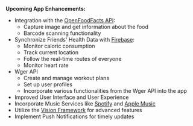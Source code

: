 **Upcoming App Enhancements:**

- Integration with the [OpenFoodFacts API](https://openfoodfacts.github.io/openfoodfacts-server/api/):
  - Capture image and get information about the food
  - Barcode scanning functionality
- Synchronize Friends' Health Data with [Firebase](https://firebase.google.com/):
  - Monitor caloric consumption
  - Track current location
  - Follow the real-time routes of everyone
  - Monitor heart rate
- Wger API
  - Create and manage workout plans
  - Set up user profiles
  - Incorporate various functionalities from the Wger API into the app
- Improved User Interface and User Experience
- Incorporate Music Services like [Spotify](https://www.spotify.com/) and [Apple Music](https://www.apple.com/apple-music/)
- Utilize the [Vision Framework](https://developer.apple.com/documentation/vision/) for advanced features
- Implement Push Notifications for timely updates

